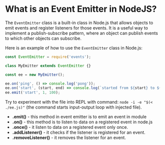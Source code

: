 # What is an Event Emitter in NodeJS?

The `EventEmitter` class is a built-in class in Node.js that allows objects to emit events and register listeners for those events. It is a useful way to implement a publish-subscribe pattern, where an object can publish events to which other objects can subscribe.

Here is an example of how to use the `EventEmitter` class in Node.js:

```js ee.js
const EventEmitter = require('events');

class MyEmitter extends EventEmitter {}

const ee = new MyEmitter();

ee.on('ping', () => console.log('pong'));
ee.on('start', (start, end) => console.log(`started from ${start} to ${end}`));
ee.emit('start', 1, 100);
```

Try to experiment with the file into REPL with command: `node -i -e "$(< ./ee.js)"` (the command starts input-output loop with injected file).

-   **.emit()** - this method in event emitter is to emit an event in module
-   **.on()** - this method is to listen to data on a registered event in node.js
-   **.once()** - it listen to data on a registered event only once.
-   **.addListener()** - it checks if the listener is registered for an event.
-   **.removeListener()** - it removes the listener for an event.